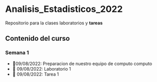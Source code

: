 # Analisis_Estadisticos_2022

Repositorio para la clases laboratorios y **tareas**

## Contenido del curso

### Semana 1
+ :date:09/08/2022: Preparacion de nuestro equipo de computo 
computo
+ :date: 09/08/2022: Laboratorio 1
+ :date: 09/08/2022: Tarea 1

